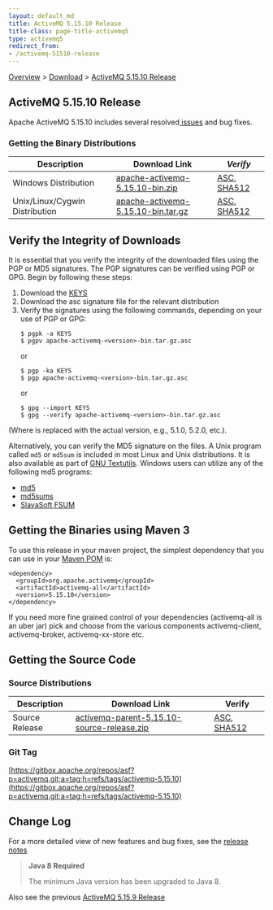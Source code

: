 ```yaml
---
layout: default_md
title: ActiveMQ 5.15.10 Release 
title-class: page-title-activemq5
type: activemq5
redirect_from:
- /activemq-51510-release
---
```


[Overview](overview) > [Download](download) > [ActiveMQ 5.15.10 Release](activemq-51510-release)

ActiveMQ 5.15.10 Release
-----------------------

Apache ActiveMQ 5.15.10 includes several resolved[ issues](https://issues.apache.org/jira/secure/ReleaseNote.jspa?projectId=12311210&version=12345171) and bug fixes.

### Getting the Binary Distributions

Description|Download Link|_Verify_
---|---|---
Windows Distribution|[apache-activemq-5.15.10-bin.zip](https://archive.apache.org/dist/activemq/5.15.10/apache-activemq-5.15.10-bin.zip)|[ASC](https://archive.apache.org/dist/activemq/5.15.10/apache-activemq-5.15.10-bin.zip.asc), [SHA512](https://archive.apache.org/dist/activemq/5.15.10/apache-activemq-5.15.10-bin.zip.sha512)
Unix/Linux/Cygwin Distribution|[apache-activemq-5.15.10-bin.tar.gz](https://archive.apache.org/dist/activemq/5.15.10/apache-activemq-5.15.10-bin.tar.gz)|[ASC](https://archive.apache.org/dist/activemq/5.15.10/apache-activemq-5.15.10-bin.tar.gz.asc), [SHA512](https://archive.apache.org/dist/activemq/5.15.10/apache-activemq-5.15.10-bin.tar.gz.sha512)

Verify the Integrity of Downloads
---------------------------------

It is essential that you verify the integrity of the downloaded files using the PGP or MD5 signatures. The PGP signatures can be verified using PGP or GPG. Begin by following these steps:

1.  Download the [KEYS](https://downloads.apache.org/activemq/KEYS)
2.  Download the asc signature file for the relevant distribution
3.  Verify the signatures using the following commands, depending on your use of PGP or GPG:
    ```
    $ pgpk -a KEYS
    $ pgpv apache-activemq-<version>-bin.tar.gz.asc
    ```
    or
    ```
    $ pgp -ka KEYS
    $ pgp apache-activemq-<version>-bin.tar.gz.asc
    ```
    or
    ```
    $ gpg --import KEYS
    $ gpg --verify apache-activemq-<version>-bin.tar.gz.asc
    ```

(Where <version> is replaced with the actual version, e.g., 5.1.0, 5.2.0, etc.).

Alternatively, you can verify the MD5 signature on the files. A Unix program called `md5` or `md5sum` is included in most Linux and Unix distributions. It is also available as part of [GNU Textutils](http://www.gnu.org/software/textutils/textutils.html). Windows users can utilize any of the following md5 programs:

*   [md5](http://www.fourmilab.ch/md5/)
*   [md5sums](http://www.pc-tools.net/win32/md5sums/)
*   [SlavaSoft FSUM](http://www.slavasoft.com/fsum/)

Getting the Binaries using Maven 3
----------------------------------

To use this release in your maven project, the simplest dependency that you can use in your [Maven POM](http://maven.apache.org/guides/introduction/introduction-to-the-pom.html) is:
```
<dependency>
  <groupId>org.apache.activemq</groupId>
  <artifactId>activemq-all</artifactId>
  <version>5.15.10</version>
</dependency>
```
If you need more fine grained control of your dependencies (activemq-all is an uber jar) pick and choose from the various components activemq-client, activemq-broker, activemq-xx-store etc.

Getting the Source Code
-----------------------

### Source Distributions

Description|Download Link|Verify
---|---|---
Source Release|[activemq-parent-5.15.10-source-release.zip](https://archive.apache.org/dist/activemq/5.15.10/activemq-parent-5.15.10-source-release.zip)|[ASC](https://archive.apache.org/dist/activemq/5.15.10/activemq-parent-5.15.10-source-release.zip.asc), [SHA512](https://archive.apache.org/dist/activemq/5.15.10/activemq-parent-5.15.10-source-release.zip.sha512)

### Git Tag

[https://gitbox.apache.org/repos/asf?p=activemq.git;a=tag;h=refs/tags/activemq-5.15.10](https://gitbox.apache.org/repos/asf?p=activemq.git;a=tag;h=refs/tags/activemq-5.15.10)

Change Log
----------

For a more detailed view of new features and bug fixes, see the [release notes](https://issues.apache.org/jira/secure/ReleaseNote.jspa?projectId=12311210&version=12345171)

> **Java 8 Required**
> 
> The minimum Java version has been upgraded to Java 8.

Also see the previous [ActiveMQ 5.15.9 Release](activemq-5159-release)
